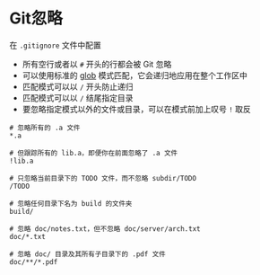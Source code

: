 # Git忽略

在 `.gitignore` 文件中配置

- 所有空行或者以 `#` 开头的行都会被 Git 忽略
- 可以使用标准的 [glob](../匹配模式/glob匹配模式.md) 模式匹配，它会递归地应用在整个工作区中
- 匹配模式可以以 `/` 开头防止递归
- 匹配模式可以以 `/` 结尾指定目录
- 要忽略指定模式以外的文件或目录，可以在模式前加上叹号 `!` 取反

```properties
# 忽略所有的 .a 文件
*.a

# 但跟踪所有的 lib.a，即便你在前面忽略了 .a 文件
!lib.a

# 只忽略当前目录下的 TODO 文件，而不忽略 subdir/TODO
/TODO

# 忽略任何目录下名为 build 的文件夹
build/

# 忽略 doc/notes.txt，但不忽略 doc/server/arch.txt
doc/*.txt

# 忽略 doc/ 目录及其所有子目录下的 .pdf 文件
doc/**/*.pdf
```

